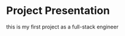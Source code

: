 <!DOCTYPE html>
<html>
<head>
<title>Project Presentation
</title>
</head>
<body>

<h1>Project Presentation</h1>
<p>this is my first project as a full-stack engineer</p>

</body>
</html>


